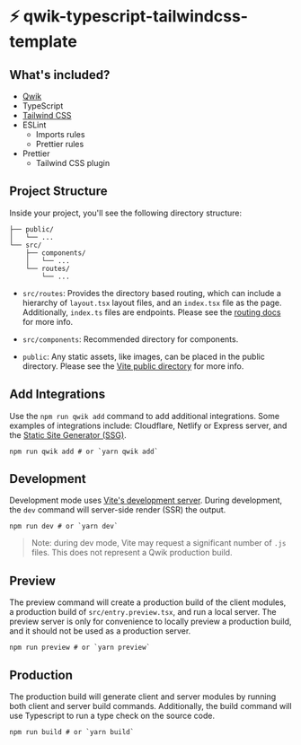 # ⚡️ qwik-typescript-tailwindcss-template

## What's included?

- [Qwik](https://qwik.builder.io/)
- TypeScript
- [Tailwind CSS](https://tailwindcss.com/)
- ESLint
    - Imports rules
    - Prettier rules
- Prettier
    - Tailwind CSS plugin

## Project Structure

Inside your project, you'll see the following directory structure:

```
├── public/
│   └── ...
└── src/
    ├── components/
    │   └── ...
    └── routes/
        └── ...
```

- `src/routes`: Provides the directory based routing, which can include a hierarchy of `layout.tsx` layout files, and
  an `index.tsx` file as the page. Additionally, `index.ts` files are endpoints. Please see
  the [routing docs](https://qwik.builder.io/qwikcity/routing/overview/) for more info.

- `src/components`: Recommended directory for components.

- `public`: Any static assets, like images, can be placed in the public directory. Please see
  the [Vite public directory](https://vitejs.dev/guide/assets.html#the-public-directory) for more info.

## Add Integrations

Use the `npm run qwik add` command to add additional integrations. Some examples of integrations include: Cloudflare,
Netlify or Express server, and
the [Static Site Generator (SSG)](https://qwik.builder.io/qwikcity/static-site-generation/static-site-config/).

```shell
npm run qwik add # or `yarn qwik add`
```

## Development

Development mode uses [Vite's development server](https://vitejs.dev/). During development, the `dev` command will
server-side render (SSR) the output.

```shell
npm run dev # or `yarn dev`
```

> Note: during dev mode, Vite may request a significant number of `.js` files. This does not represent a Qwik production
> build.

## Preview

The preview command will create a production build of the client modules, a production build of `src/entry.preview.tsx`,
and run a local server. The preview server is only for convenience to locally preview a production build, and it should
not be used as a production server.

```shell
npm run preview # or `yarn preview`
```

## Production

The production build will generate client and server modules by running both client and server build commands.
Additionally, the build command will use Typescript to run a type check on the source code.

```shell
npm run build # or `yarn build`
```
